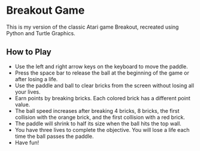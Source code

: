 # Breakout Game

This is my version of the classic Atari game Breakout, recreated using Python and Turtle Graphics.

## How to Play

- Use the left and right arrow keys on the keyboard to move the paddle.
- Press the space bar to release the ball at the beginning of the game or after losing a life.
- Use the paddle and ball to clear bricks from the screen without losing all your lives.
- Earn points by breaking bricks. Each colored brick has a different point value.
- The ball speed increases after breaking 4 bricks, 8 bricks, the first collision with the orange brick, and the first collision with a red brick.
- The paddle will shrink to half its size when the ball hits the top wall.
- You have three lives to complete the objective. You will lose a life each time the ball passes the paddle.
- Have fun!